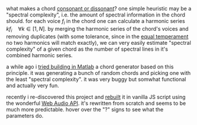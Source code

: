 what makes a chord [consonant or dissonant](https://en.wikipedia.org/wiki/Consonance_and_dissonance)?
one simple heuristic may be a "spectral complexity", i.e. the amount of spectral information
in the chord should. for each voice $f_i$ in the chord one can calculate a harmonic series
$k f_i \quad \forall k \in [1, N]$. by merging the harmonic series of the chord's voices
and removing duplicates (with some tolerance, since in the
[equal temperament](https://en.wikipedia.org/wiki/Equal_temperament) no two harmonics
will match exactly), we can very easily estimate "spectral complexity" of a given chord as
the number of spectral lines in it's combined harmonic series.

a while ago i [tried building in Matlab](https://github.com/nj-vs-vh/chord-finder/tree/main/prototype)
a chord generator based on this principle. it was generating a bunch of random chords
and picking one with the least "spectral complexity". it was very buggy but somwhat functional
and actually very fun.

recently i re-discovered this project and [rebuilt](https://chord-finder.nj-vs-vh.name/)
it in vanilla JS script using the wonderful
[Web Audio API](https://developer.mozilla.org/en-US/docs/Web/API/Web_Audio_API).
it's rewritten from scratch and seems to be much more predictable. hover over the "?" signs
to see what the parameters do.
